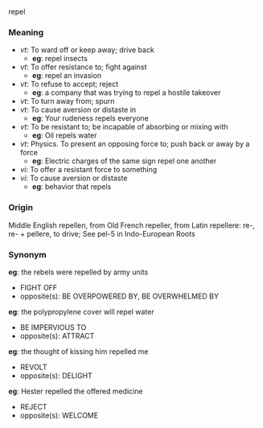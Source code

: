 repel
### Meaning
+ _vt_: To ward off or keep away; drive back
    + __eg__: repel insects
+ _vt_: To offer resistance to; fight against
    + __eg__: repel an invasion
+ _vt_: To refuse to accept; reject
    + __eg__: a company that was trying to repel a hostile takeover
+ _vt_: To turn away from; spurn
+ _vt_: To cause aversion or distaste in
    + __eg__: Your rudeness repels everyone
+ _vt_: To be resistant to; be incapable of absorbing or mixing with
    + __eg__: Oil repels water
+ _vt_: Physics. To present an opposing force to; push back or away by a force
    + __eg__: Electric charges of the same sign repel one another
+ _vi_: To offer a resistant force to something
+ _vi_: To cause aversion or distaste
    + __eg__: behavior that repels

### Origin

Middle English repellen, from Old French repeller, from Latin repellere: re-, re- + pellere, to drive; See pel-5 in Indo-European Roots

### Synonym

__eg__: the rebels were repelled by army units

+ FIGHT OFF
+ opposite(s): BE OVERPOWERED BY, BE OVERWHELMED BY

__eg__: the polypropylene cover will repel water

+ BE IMPERVIOUS TO
+ opposite(s): ATTRACT

__eg__: the thought of kissing him repelled me

+ REVOLT
+ opposite(s): DELIGHT

__eg__: Hester repelled the offered medicine

+ REJECT
+ opposite(s): WELCOME


